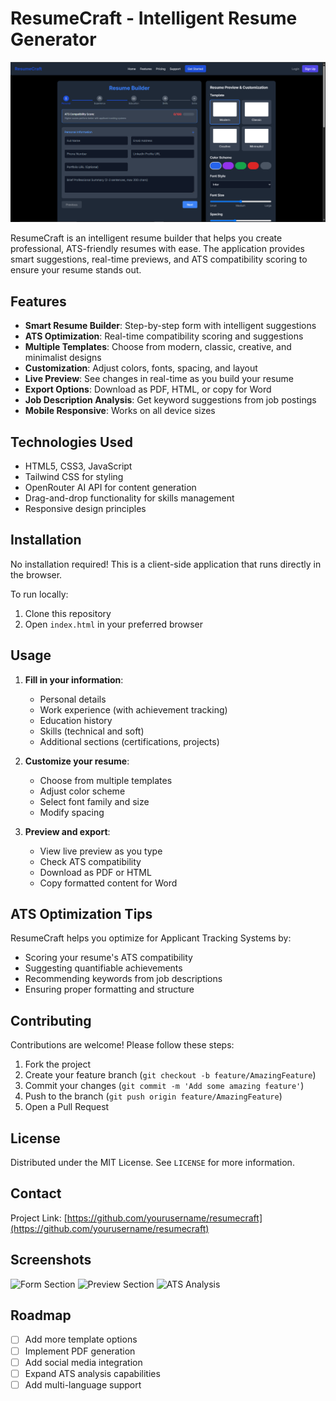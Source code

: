 # ResumeCraft - Intelligent Resume Generator

![ResumeCraft Screenshot](Pictures/frontpage.png)

ResumeCraft is an intelligent resume builder that helps you create professional, ATS-friendly resumes with ease. The application provides smart suggestions, real-time previews, and ATS compatibility scoring to ensure your resume stands out.

## Features

- **Smart Resume Builder**: Step-by-step form with intelligent suggestions
- **ATS Optimization**: Real-time compatibility scoring and suggestions
- **Multiple Templates**: Choose from modern, classic, creative, and minimalist designs
- **Customization**: Adjust colors, fonts, spacing, and layout
- **Live Preview**: See changes in real-time as you build your resume
- **Export Options**: Download as PDF, HTML, or copy for Word
- **Job Description Analysis**: Get keyword suggestions from job postings
- **Mobile Responsive**: Works on all device sizes

## Technologies Used

- HTML5, CSS3, JavaScript
- Tailwind CSS for styling
- OpenRouter AI API for content generation
- Drag-and-drop functionality for skills management
- Responsive design principles

## Installation

No installation required! This is a client-side application that runs directly in the browser.

To run locally:
1. Clone this repository
2. Open `index.html` in your preferred browser

## Usage

1. **Fill in your information**:
   - Personal details
   - Work experience (with achievement tracking)
   - Education history
   - Skills (technical and soft)
   - Additional sections (certifications, projects)

2. **Customize your resume**:
   - Choose from multiple templates
   - Adjust color scheme
   - Select font family and size
   - Modify spacing

3. **Preview and export**:
   - View live preview as you type
   - Check ATS compatibility
   - Download as PDF or HTML
   - Copy formatted content for Word

## ATS Optimization Tips

ResumeCraft helps you optimize for Applicant Tracking Systems by:
- Scoring your resume's ATS compatibility
- Suggesting quantifiable achievements
- Recommending keywords from job descriptions
- Ensuring proper formatting and structure

## Contributing

Contributions are welcome! Please follow these steps:

1. Fork the project
2. Create your feature branch (`git checkout -b feature/AmazingFeature`)
3. Commit your changes (`git commit -m 'Add some amazing feature'`)
4. Push to the branch (`git push origin feature/AmazingFeature`)
5. Open a Pull Request

## License

Distributed under the MIT License. See `LICENSE` for more information.

## Contact

Project Link: [https://github.com/yourusername/resumecraft](https://github.com/yourusername/resumecraft)

## Screenshots

![Form Section](https://via.placeholder.com/400x300?text=Form+Section)
![Preview Section](https://via.placeholder.com/400x300?text=Preview+Section)
![ATS Analysis](https://via.placeholder.com/400x300?text=ATS+Analysis)

## Roadmap

- [ ] Add more template options
- [ ] Implement PDF generation
- [ ] Add social media integration
- [ ] Expand ATS analysis capabilities
- [ ] Add multi-language support
